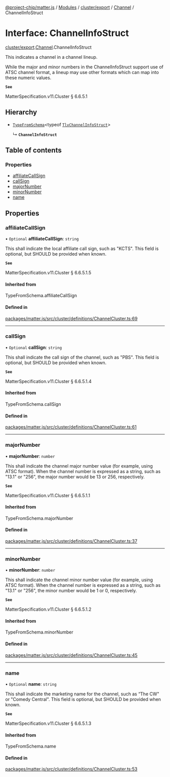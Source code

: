 [@project-chip/matter.js](../README.md) / [Modules](../modules.md) / [cluster/export](../modules/cluster_export.md) / [Channel](../modules/cluster_export.Channel.md) / ChannelInfoStruct

# Interface: ChannelInfoStruct

[cluster/export](../modules/cluster_export.md).[Channel](../modules/cluster_export.Channel.md).ChannelInfoStruct

This indicates a channel in a channel lineup.

While the major and minor numbers in the ChannelInfoStruct support use of ATSC channel format, a lineup may use
other formats which can map into these numeric values.

**`See`**

MatterSpecification.v11.Cluster § 6.6.5.1

## Hierarchy

- [`TypeFromSchema`](../modules/tlv_export.md#typefromschema)\<typeof [`TlvChannelInfoStruct`](../modules/cluster_export.Channel.md#tlvchannelinfostruct)\>

  ↳ **`ChannelInfoStruct`**

## Table of contents

### Properties

- [affiliateCallSign](cluster_export.Channel.ChannelInfoStruct.md#affiliatecallsign)
- [callSign](cluster_export.Channel.ChannelInfoStruct.md#callsign)
- [majorNumber](cluster_export.Channel.ChannelInfoStruct.md#majornumber)
- [minorNumber](cluster_export.Channel.ChannelInfoStruct.md#minornumber)
- [name](cluster_export.Channel.ChannelInfoStruct.md#name)

## Properties

### affiliateCallSign

• `Optional` **affiliateCallSign**: `string`

This shall indicate the local affiliate call sign, such as "KCTS". This field is optional, but SHOULD be
provided when known.

**`See`**

MatterSpecification.v11.Cluster § 6.6.5.1.5

#### Inherited from

TypeFromSchema.affiliateCallSign

#### Defined in

[packages/matter.js/src/cluster/definitions/ChannelCluster.ts:69](https://github.com/project-chip/matter.js/blob/2d9f2165d2672864fda3496a6d0d5f93597f82c6/packages/matter.js/src/cluster/definitions/ChannelCluster.ts#L69)

___

### callSign

• `Optional` **callSign**: `string`

This shall indicate the call sign of the channel, such as "PBS". This field is optional, but SHOULD be
provided when known.

**`See`**

MatterSpecification.v11.Cluster § 6.6.5.1.4

#### Inherited from

TypeFromSchema.callSign

#### Defined in

[packages/matter.js/src/cluster/definitions/ChannelCluster.ts:61](https://github.com/project-chip/matter.js/blob/2d9f2165d2672864fda3496a6d0d5f93597f82c6/packages/matter.js/src/cluster/definitions/ChannelCluster.ts#L61)

___

### majorNumber

• **majorNumber**: `number`

This shall indicate the channel major number value (for example, using ATSC format). When the channel number
is expressed as a string, such as "13.1" or "256", the major number would be 13 or 256, respectively.

**`See`**

MatterSpecification.v11.Cluster § 6.6.5.1.1

#### Inherited from

TypeFromSchema.majorNumber

#### Defined in

[packages/matter.js/src/cluster/definitions/ChannelCluster.ts:37](https://github.com/project-chip/matter.js/blob/2d9f2165d2672864fda3496a6d0d5f93597f82c6/packages/matter.js/src/cluster/definitions/ChannelCluster.ts#L37)

___

### minorNumber

• **minorNumber**: `number`

This shall indicate the channel minor number value (for example, using ATSC format). When the channel number
is expressed as a string, such as "13.1" or "256", the minor number would be 1 or 0, respectively.

**`See`**

MatterSpecification.v11.Cluster § 6.6.5.1.2

#### Inherited from

TypeFromSchema.minorNumber

#### Defined in

[packages/matter.js/src/cluster/definitions/ChannelCluster.ts:45](https://github.com/project-chip/matter.js/blob/2d9f2165d2672864fda3496a6d0d5f93597f82c6/packages/matter.js/src/cluster/definitions/ChannelCluster.ts#L45)

___

### name

• `Optional` **name**: `string`

This shall indicate the marketing name for the channel, such as “The CW" or "Comedy Central". This field is
optional, but SHOULD be provided when known.

**`See`**

MatterSpecification.v11.Cluster § 6.6.5.1.3

#### Inherited from

TypeFromSchema.name

#### Defined in

[packages/matter.js/src/cluster/definitions/ChannelCluster.ts:53](https://github.com/project-chip/matter.js/blob/2d9f2165d2672864fda3496a6d0d5f93597f82c6/packages/matter.js/src/cluster/definitions/ChannelCluster.ts#L53)
